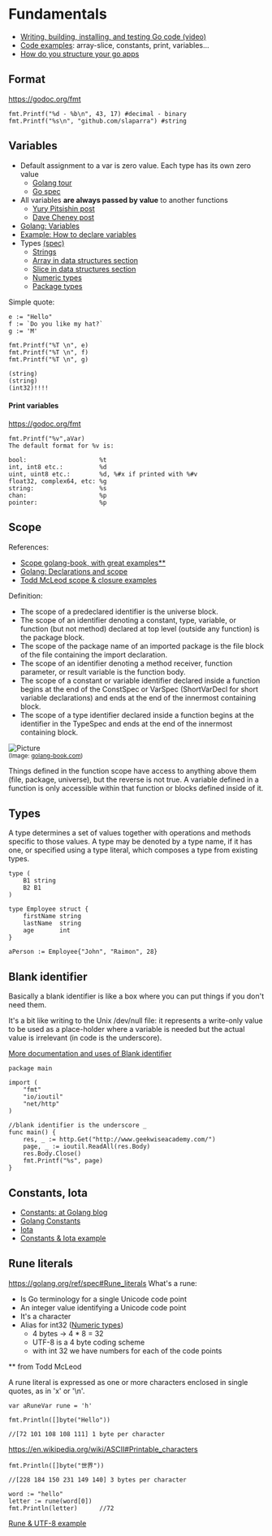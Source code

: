 # Fundamentals

- [Writing, building, installing, and testing Go code (video)](https://www.youtube.com/watch?v=XCsL89YtqCs)
- [Code examples](../src/01-fundamentals): array-slice, constants, print, variables...
- [How do you structure your go apps](https://www.youtube.com/watch?v=B5oQnECDJ8g)
## Format
https://godoc.org/fmt
```
fmt.Printf("%d - %b\n", 43, 17) #decimal - binary
fmt.Printf("%s\n", "github.com/slaparra") #string
```

## Variables

- Default assignment to a var is zero value. Each type has its own zero value
    - [Golang tour](https://tour.golang.org/basics/12)
    - [Go spec](https://golang.org/ref/spec#The_zero_value)
- All variables **are always passed by value** to another functions
    - [Yury Pitsishin post](http://goinbigdata.com/golang-pass-by-pointer-vs-pass-by-value/)
    - [Dave Cheney post](https://dave.cheney.net/2017/04/29/there-is-no-pass-by-reference-in-go)
- [Golang: Variables](https://golang.org/ref/spec#Variables)
- [Example: How to declare variables](../src/01-fundamentals/variables2.go)
- Types [(spec)](https://golang.org/ref/spec#Types)
    - [Strings](https://blog.golang.org/strings)
    - [Array in data structures section](06-data-structures.md)       
    - [Slice in data structures section](06-data-structures.md)
    - [Numeric types](https://golang.org/ref/spec#Numeric_types)
    - [Package types](https://golang.org/pkg/go/types/)  
    
Simple quote:
```
e := "Hello"
f := `Do you like my hat?`
g := 'M'

fmt.Printf("%T \n", e)
fmt.Printf("%T \n", f)
fmt.Printf("%T \n", g)

(string)
(string)
(int32)!!!!
```

#### Print variables
https://godoc.org/fmt  

```
fmt.Printf("%v",aVar)  
The default format for %v is:

bool:                    %t
int, int8 etc.:          %d
uint, uint8 etc.:        %d, %#x if printed with %#v
float32, complex64, etc: %g
string:                  %s
chan:                    %p
pointer:                 %p
``` 

## Scope

References:
- [Scope golang-book, with great examples**](https://www.golang-book.com/books/web/01-02#scope)
- [Golang: Declarations and scope](https://golang.org/ref/spec#Declarations_and_scope)
- [Todd McLeod scope & closure examples](../src/03-block-scope)

Definition:
- The scope of a predeclared identifier is the universe block.
- The scope of an identifier denoting a constant, type, variable, or function (but not method) declared at top level (outside any function) is the package block.
- The scope of the package name of an imported package is the file block of the file containing the import declaration.
- The scope of an identifier denoting a method receiver, function parameter, or result variable is the function body.
- The scope of a constant or variable identifier declared inside a function begins at the end of the ConstSpec or VarSpec (ShortVarDecl for short variable declarations) and ends at the end of the innermost containing block.
- The scope of a type identifier declared inside a function begins at the identifier in the TypeSpec and ends at the end of the innermost containing block.

![Picture](https://www.golang-book.com/public/img/web/scopes.0.png)  
<sub>(Image: [golang-book.com](https://www.golang-book.com/books/intro))</sub>

Things defined in the function scope have access to anything above them (file, package, universe), but the reverse is not true. A variable defined in a function is only accessible within that function or blocks defined inside of it.

## Types

A type determines a set of values together with operations and methods specific to those values. A type may be denoted by a type name, if it has one, or specified using a type literal, which composes a type from existing types.

```
type (
	B1 string
	B2 B1
)

type Employee struct {  
    firstName string
    lastName  string
    age       int
}

aPerson := Employee{"John", "Raimon", 28}
```
## Blank identifier
Basically a blank identifier is like a box where you can put things if you don't need them.  

It's a bit like writing to the Unix /dev/null file: it represents a write-only value to be used as a place-holder where a variable is needed but the actual value is irrelevant (in code is the underscore).

[More documentation and uses of Blank identifier](https://golang.org/doc/effective_go.html#blank)

```
package main

import (
	"fmt"
	"io/ioutil"
	"net/http"
)

//blank identifier is the underscore _
func main() {
	res, _ := http.Get("http://www.geekwiseacademy.com/")
	page, _ := ioutil.ReadAll(res.Body)
	res.Body.Close()
	fmt.Printf("%s", page)
}
```

## Constants, Iota
- [Constants: at Golang blog](https://blog.golang.org/constants)
- [Golang Constants](https://golang.org/ref/spec#Constant_declarations)  
- [Iota](https://golang.org/ref/spec#Iota) 
- [Constants & Iota example](../src/01-fundamentals/constants.go)

## Rune literals
https://golang.org/ref/spec#Rune_literals
What's a rune: 
- Is Go terminology for a single Unicode code point
- An integer value identifying a Unicode code point
- It's a character
- Alias for int32 ([Numeric types](https://golang.org/ref/spec#Numeric_types))
    - 4 bytes -> 4 * 8 = 32
    - UTF-8 is a 4 byte coding scheme
    - with int 32 we have numbers for each of the code points
    
** from Todd McLeod
    
A rune literal is expressed as one or more characters enclosed in single quotes, as in 'x' or '\n'.

```
var aRuneVar rune = 'h'
```

```
fmt.Println([]byte("Hello"))

//[72 101 108 108 111] 1 byte per character
```
https://en.wikipedia.org/wiki/ASCII#Printable_characters

```
fmt.Println([]byte("世界"))

//[228 184 150 231 149 140] 3 bytes per character
```

```
word := "hello"
letter := rune(word[0])
fmt.Println(letter)      //72
```
[Rune & UTF-8 example](../src/01-fundamentals/rune.go)
